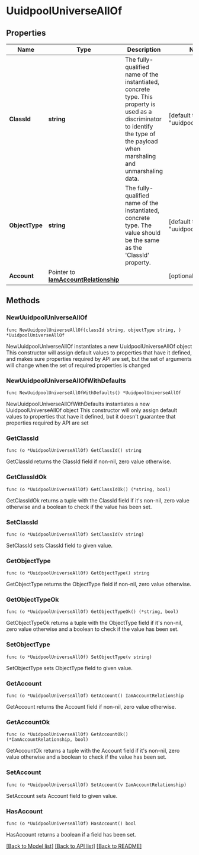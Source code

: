 # UuidpoolUniverseAllOf

## Properties

Name | Type | Description | Notes
------------ | ------------- | ------------- | -------------
**ClassId** | **string** | The fully-qualified name of the instantiated, concrete type. This property is used as a discriminator to identify the type of the payload when marshaling and unmarshaling data. | [default to "uuidpool.Universe"]
**ObjectType** | **string** | The fully-qualified name of the instantiated, concrete type. The value should be the same as the &#39;ClassId&#39; property. | [default to "uuidpool.Universe"]
**Account** | Pointer to [**IamAccountRelationship**](IamAccountRelationship.md) |  | [optional] 

## Methods

### NewUuidpoolUniverseAllOf

`func NewUuidpoolUniverseAllOf(classId string, objectType string, ) *UuidpoolUniverseAllOf`

NewUuidpoolUniverseAllOf instantiates a new UuidpoolUniverseAllOf object
This constructor will assign default values to properties that have it defined,
and makes sure properties required by API are set, but the set of arguments
will change when the set of required properties is changed

### NewUuidpoolUniverseAllOfWithDefaults

`func NewUuidpoolUniverseAllOfWithDefaults() *UuidpoolUniverseAllOf`

NewUuidpoolUniverseAllOfWithDefaults instantiates a new UuidpoolUniverseAllOf object
This constructor will only assign default values to properties that have it defined,
but it doesn't guarantee that properties required by API are set

### GetClassId

`func (o *UuidpoolUniverseAllOf) GetClassId() string`

GetClassId returns the ClassId field if non-nil, zero value otherwise.

### GetClassIdOk

`func (o *UuidpoolUniverseAllOf) GetClassIdOk() (*string, bool)`

GetClassIdOk returns a tuple with the ClassId field if it's non-nil, zero value otherwise
and a boolean to check if the value has been set.

### SetClassId

`func (o *UuidpoolUniverseAllOf) SetClassId(v string)`

SetClassId sets ClassId field to given value.


### GetObjectType

`func (o *UuidpoolUniverseAllOf) GetObjectType() string`

GetObjectType returns the ObjectType field if non-nil, zero value otherwise.

### GetObjectTypeOk

`func (o *UuidpoolUniverseAllOf) GetObjectTypeOk() (*string, bool)`

GetObjectTypeOk returns a tuple with the ObjectType field if it's non-nil, zero value otherwise
and a boolean to check if the value has been set.

### SetObjectType

`func (o *UuidpoolUniverseAllOf) SetObjectType(v string)`

SetObjectType sets ObjectType field to given value.


### GetAccount

`func (o *UuidpoolUniverseAllOf) GetAccount() IamAccountRelationship`

GetAccount returns the Account field if non-nil, zero value otherwise.

### GetAccountOk

`func (o *UuidpoolUniverseAllOf) GetAccountOk() (*IamAccountRelationship, bool)`

GetAccountOk returns a tuple with the Account field if it's non-nil, zero value otherwise
and a boolean to check if the value has been set.

### SetAccount

`func (o *UuidpoolUniverseAllOf) SetAccount(v IamAccountRelationship)`

SetAccount sets Account field to given value.

### HasAccount

`func (o *UuidpoolUniverseAllOf) HasAccount() bool`

HasAccount returns a boolean if a field has been set.


[[Back to Model list]](../README.md#documentation-for-models) [[Back to API list]](../README.md#documentation-for-api-endpoints) [[Back to README]](../README.md)


